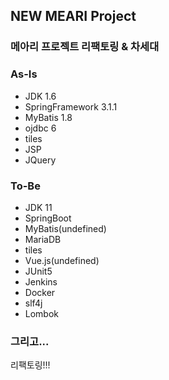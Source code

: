 ## NEW MEARI Project
### 메아리 프로젝트 리팩토링 & 차세대

### As-Is
* JDK 1.6
* SpringFramework 3.1.1
* MyBatis 1.8
* ojdbc 6
* tiles
* JSP
* JQuery

### To-Be
* JDK 11
* SpringBoot
* MyBatis(undefined)
* MariaDB
* tiles
* Vue.js(undefined)
* JUnit5
* Jenkins
* Docker
* slf4j
* Lombok

### 그리고... 
리팩토링!!!
